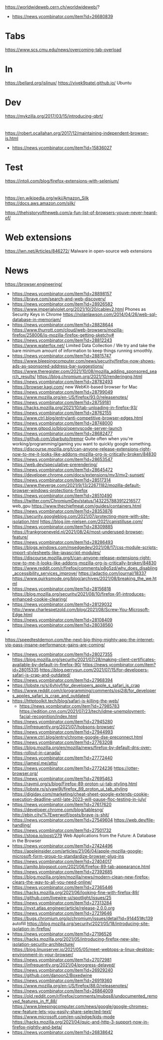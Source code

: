 
https://worldwideweb.cern.ch/worldwideweb/?
* https://news.ycombinator.com/item?id=26680839

# Tabs
https://www.scs.cmu.edu/news/overcoming-tab-overload

# In
https://bellard.org/jslinux/
https://vivek9patel.github.io/ Ubuntu

# Dev
https://mykzilla.org/2017/03/15/introducing-qbrt/

#
https://robert.ocallahan.org/2017/12/maintaining-independent-browser-is.html
* https://news.ycombinator.com/item?id=15836027

# Test
https://intoli.com/blog/firefox-extensions-with-selenium/

#
https://en.wikipedia.org/wiki/Amazon_Silk
https://docs.aws.amazon.com/silk/

https://thehistoryoftheweb.com/a-fun-list-of-browsers-youve-never-heard-of/

# Web extensions
https://lwn.net/Articles/846272/ Malware in open-source web extensions

# News
https://browser.engineering/
* https://news.ycombinator.com/item?id=28898157
https://brave.com/search-and-web-discovery/
* https://news.ycombinator.com/item?id=28926582
https://www.imperialviolet.org/2021/10/20/cablev2.html Phones as Security Keys in Chrome
https://nolanlawson.com/2014/04/26/web-sql-database-in-memoriam/
* https://news.ycombinator.com/item?id=28828644
https://www.thurrott.com/cloud/web-browsers/mozilla-firefox/258006/is-mozilla-firefox-getting-sketchy#
* https://news.ycombinator.com/item?id=28812243
https://www.waterfox.net/ Limited Data Collection / We try and take the bare minimum amount of information to keep things running smoothly.
* https://news.ycombinator.com/item?id=28815747
https://www.bleepingcomputer.com/news/security/firefox-now-shows-ads-as-sponsored-address-bar-suggestions/
https://www.theregister.com/2021/10/08/mozilla_adding_sponsored_search_results/
https://blog.chromium.org/2021/10/renderingng.html
* https://news.ycombinator.com/item?id=28782493
https://browser.kagi.com/ new WebKit-based browser for Mac
* https://news.ycombinator.com/item?id=28799049
https://www.mozilla.org/en-US/firefox/93.0/releasenotes/
* https://news.ycombinator.com/item?id=28759181
https://hacks.mozilla.org/2021/10/tab-unloading-in-firefox-93/
* https://news.ycombinator.com/item?id=28762155
https://www.ctrl.blog/entry/anti-competitive-browser-edges.html
* https://news.ycombinator.com/item?id=28748000
https://www.gitpod.io/blog/openvscode-server-launch
* https://news.ycombinator.com/item?id=28682477
https://github.com/zbarbuto/tremor Quite often when you're working/programming/gaming you want to quickly google something.
https://discourse.mozilla.org/t/can-anyone-release-extensions-right-now-to-me-it-looks-like-addons-mozilla-org-is-critically-broken/84830
* https://news.ycombinator.com/item?id=28653547
https://web.dev/speculative-prerendering/
* https://news.ycombinator.com/item?id=28645472
https://developer.chrome.com/docs/extensions/mv3/mv2-sunset/
https://news.ycombinator.com/item?id=28517314
https://www.theverge.com/2021/9/13/22671182/mozilla-default-browser-windows-protections-firefox
* https://news.ycombinator.com/item?id=28510490
https://twitter.com/ChromiumDev/status/1432257883912216577 web_gpu
https://www.thechiefmeat.com/guides/containers.html
* https://news.ycombinator.com/item?id=28353876
https://security.googleblog.com/2021/07/protecting-more-with-site-isolation.html
https://blog.jim-nielsen.com/2021/canistilluse.com/
* https://news.ycombinator.com/item?id=28309885
https://frankgroeneveld.nl/2021/08/24/most-underused-browser-feature/
* https://news.ycombinator.com/item?id=28286493
https://blogs.windows.com/msedgedev/2021/08/17/css-module-scripts-import-stylesheets-like-javascript-modules/
https://discourse.mozilla.org/t/can-anyone-release-extensions-right-now-to-me-it-looks-like-addons-mozilla-org-is-critically-broken/84830
https://www.reddit.com/r/firefox/comments/p8g5zd/why_does_disabling_accessibility_services_improve/
https://adactio.com/journal/18337
https://www.quirksmode.org/blog/archives/2021/08/breaking_the_we.html
* https://news.ycombinator.com/item?id=28156818
https://blog.mozilla.org/security/2021/08/10/firefox-91-introduces-enhanced-cookie-clearing/
* https://news.ycombinator.com/item?id=28129032
http://www.charlespetzold.com/blog/2021/08/Screw-You-Microsoft-Edge.html
* https://news.ycombinator.com/item?id=28108409
https://news.ycombinator.com/item?id=28038560
* 
https://speedtestdemon.com/the-next-big-thing-mighty-app-the-internet-vip-pass-insane-performance-gains-are-coming/
* https://news.ycombinator.com/item?id=28027355
https://blog.mozilla.org/security/2021/07/28/making-client-certificates-available-by-default-in-firefox-90/
https://news.ycombinator.com/item?id=28015335
https://blog.perrysun.com/2021/07/15/for-developers-safari-is-crap-and-outdated/
* https://news.ycombinator.com/item?id=27968394
* https://lobste.rs/s/4vhjvf/for_developers_apple_s_safari_is_crap
* https://www.reddit.com/r/programming/comments/osj2i8/for_developers_apples_safari_is_crap_and_outdated/
 * https://httptoolkit.tech/blog/safari-is-killing-the-web/
   * https://news.ycombinator.com/item?id=27985783
https://edition.cnn.com/2021/07/23/tech/idme-unemployment-facial-recognition/index.html
* https://news.ycombinator.com/item?id=27945280
https://infrequently.org/2021/07/hobsons-browser/
* https://news.ycombinator.com/item?id=27944993
https://www.ctrl.blog/entry/chrome-google-dse-preconnect.html
* https://news.ycombinator.com/item?id=27763208
https://blog.mozilla.org/en/mozilla/news/firefox-by-default-dns-over-https-rollout-in-canada/
* https://news.ycombinator.com/item?id=27772440
https://jamesl.me/atto/
* https://news.ycombinator.com/item?id=27724236
https://otter-browser.org/
* https://news.ycombinator.com/item?id=27695463
https://raymii.org/s/blog/Firefox-89-proton-ui-tab-styling.html
* https://lobste.rs/s/vawi9i/firefox_89_proton_ui_tab_styling
https://digiday.com/marketing/cheat-sheet-google-extends-cookie-execution-deadline-until-late-2023-will-pause-floc-testing-in-july/
* https://news.ycombinator.com/item?id=27617620
https://developer.chrome.com/blog/tablesng/
http://ebin.city/%7Ewerwolf/posts/brave-is-shit/
* https://news.ycombinator.com/item?id=27549604
https://web.dev/file-handling/
* https://news.ycombinator.com/item?id=27501732
https://stopa.io/post/279 Web Applications from the Future: A Database in the Browser
* https://news.ycombinator.com/item?id=27424496
https://appleinsider.com/articles/21/06/04/apple-mozilla-google-microsoft-form-group-to-standardize-browser-plug-ins
* https://news.ycombinator.com/item?id=27404017
https://amitp.blogspot.com/2021/06/firefox-89-tab-appearance.html
* https://news.ycombinator.com/item?id=27392685
https://blog.mozilla.org/en/mozilla/news/modern-clean-new-firefox-clears-the-way-to-all-you-need-online/
* https://news.ycombinator.com/item?id=27365446
https://hacks.mozilla.org/2021/06/looking-fine-with-firefox-89/
https://github.com/livewire-ui/spotlight/issues/25
* https://news.ycombinator.com/item?id=27313284
https://nyxt.atlas.engineer/article/release-2.0.0.org
* https://news.ycombinator.com/item?id=27219646
https://bugs.chromium.org/p/chromium/issues/detail?id=914451#c139 autofill
https://blog.mozilla.org/security/2021/05/18/introducing-site-isolation-in-firefox/
* https://news.ycombinator.com/item?id=27196526
 * https://hacks.mozilla.org/2021/05/introducing-firefox-new-site-isolation-security-architecture/
https://blog.linuxserver.io/2021/05/05/meet-webtops-a-linux-desktop-environment-in-your-browser/
* https://news.ycombinator.com/item?id=27072981
https://infrequently.org/2021/04/progress-delayed/
https://news.ycombinator.com/item?id=26929240
https://github.com/danoon2/Boxedwine
* https://news.ycombinator.com/item?id=26919360
https://www.mozilla.org/en-US/firefox/88.0/releasenotes/
* https://news.ycombinator.com/item?id=26864009
* https://old.reddit.com/r/firefox/comments/mubqs8/undocumented_removed_features_in_ff_88/
https://www.bleepingcomputer.com/news/google/google-chromes-new-feature-lets-you-easily-share-selected-text/
https://www.microsoft.com/en-us/edge/kids-mode
https://hacks.mozilla.org/2021/04/quic-and-http-3-support-now-in-firefox-nightly-and-beta/
* https://news.ycombinator.com/item?id=26838642